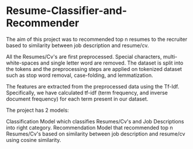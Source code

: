 # Resume-Classifier-and-Recommender
The aim of this project was to recommended top n resumes to the recruiter based to similarity between job description and resume/cv.

All the Resumes/Cv's are first preprocessed. Special characters, multi-white-spaces and single letter word are removed. The dataset is split into the tokens and the preprocessing steps are applied on tokenized dataset such as stop word removal, case-folding, and lemmatization.

The features are extracted from the preprocessed data using the Tf-Idf. Specifically, we have calculated tf-idf (term frequency, and inverse document frequency) for each term present in our dataset.

The project has 2 models:

Classification Model which classifies Resumes/Cv's and Job Descriptions into right category.
Recommendation Model that recommended top n Resumes/Cv's based on similarity between job description and resume/cv using cosine similarity.
